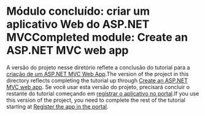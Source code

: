 # <a name="completed-module-create-an-aspnet-mvc-web-app"></a><span data-ttu-id="969b2-101">Módulo concluído: criar um aplicativo Web do ASP.NET MVC</span><span class="sxs-lookup"><span data-stu-id="969b2-101">Completed module: Create an ASP.NET MVC web app</span></span>

<span data-ttu-id="969b2-102">A versão do projeto nesse diretório reflete a conclusão do tutorial para a [criação de um ASP.NET MVC Web App](https://docs.microsoft.com/graph/tutorials/aspnet?tutorial-step=1).</span><span class="sxs-lookup"><span data-stu-id="969b2-102">The version of the project in this directory reflects completing the tutorial up through [Create an ASP.NET MVC web app](https://docs.microsoft.com/graph/tutorials/aspnet?tutorial-step=1).</span></span> <span data-ttu-id="969b2-103">Se você usar esta versão do projeto, precisará concluir o restante do tutorial começando em [registrar o aplicativo no portal](https://docs.microsoft.com/graph/tutorials/aspnet?tutorial-step=2).</span><span class="sxs-lookup"><span data-stu-id="969b2-103">If you use this version of the project, you need to complete the rest of the tutorial starting at [Register the app in the portal](https://docs.microsoft.com/graph/tutorials/aspnet?tutorial-step=2).</span></span>
